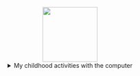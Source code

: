 <div align=center>
  <img width=128px src=https://github.com/user-attachments/assets/26447a27-1c8f-4d93-b19f-6ee0dac92706 />



</div>
<div align=center>
  <details markdown="1">
    <summary>My childhood activities with the computer</summary>
    
|history|description|
|---|---|
|1999.01.06|Born|
|2005|Started using the computer|
|2007|Created a game with a tool called RPGXP and someone else's ruby open source code|
|2008|Made several cartoons with Photoshop|
|2009|Made several Use maps for Starcraft|
|2009|Made High-quality custom Yu-Gi-Oh cards with Photoshop|
|2010|Ran an online game called Maple Story as a private server using mysql and wz engine|
|2010|Created several shooting games, anime series with Adobe Flash|
|2012|Created a mod for Minecraft in Java and run a large RPG and Farm server(maybe my server is first farm server in the Minecraft)|
|2014|Learning more programming languages with friends to make Unity games|
|2017|Majored in computer engineering(or science)|
|2021|Awarded for creating android, ios apps and game apps|
    
  </details>
</div>
